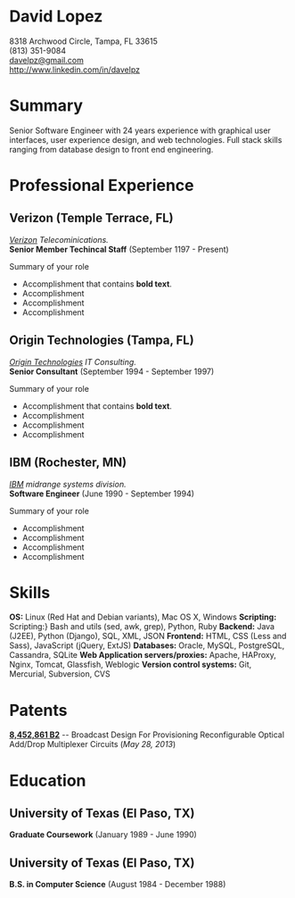 # David Lopez
8318 Archwood Circle, Tampa, FL 33615  
(813) 351-9084  
davelpz@gmail.com  
http://www.linkedin.com/in/davelpz

# Summary
Senior Software Engineer with 24 years experience  with graphical  user interfaces, user experience design, and web technologies.  Full stack skills ranging from database design to front end engineering.

# Professional Experience
## Verizon (Temple Terrace, FL)
*[Verizon](http://verizon.com) Telecominications.*  
**Senior Member Techincal Staff** (September 1197 - Present)

Summary of your role

- Accomplishment that contains **bold text**.
- Accomplishment
- Accomplishment
- Accomplishment

## Origin Technologies (Tampa, FL)
*[Origin Technologies](http://www.origintechnologies.com/) IT Consulting.*  
**Senior Consultant** (September 1994 - September 1997)

Summary of your role

- Accomplishment that contains **bold text**.
- Accomplishment
- Accomplishment
- Accomplishment

## IBM (Rochester, MN)
*[IBM](http://www.ibm.com) midrange systems division.*  
**Software Engineer** (June 1990 - September 1994)

Summary of your role

- Accomplishment
- Accomplishment
- Accomplishment
- Accomplishment

# Skills
**OS:** Linux (Red Hat and Debian variants), Mac OS X, Windows
**Scripting:** Scripting:} Bash and utils (sed, awk, grep), Python, Ruby
**Backend:** Java (J2EE), Python (Django), SQL, XML, JSON
**Frontend:** HTML, CSS (Less and Sass), JavaScript (jQuery, ExtJS)
**Databases:** Oracle, MySQL, PostgreSQL, Cassandra, SQLite
**Web Application servers/proxies:** Apache, HAProxy, Nginx, Tomcat, Glassfish, Weblogic
**Version control systems:** Git, Mercurial, Subversion, CVS

# Patents
**[8,452,861 B2](http://patft.uspto.gov/netacgi/nph-Parser?Sect1=PTO2&Sect2=HITOFF&p=1&u=%2Fnetahtml%2FPTO%2Fsearch-bool.html&r=1&f=G&l=50&co1=AND&d=PTXT&s1=8452861.PN.&OS=PN/8452861&RS=PN/8452861)** -- Broadcast Design For Provisioning Reconfigurable Optical Add/Drop Multiplexer Circuits (*May 28, 2013*)

# Education
## University of Texas (El Paso, TX)
**Graduate Coursework** (January 1989 - June 1990)
## University of Texas (El Paso, TX)
**B.S. in Computer Science** (August 1984 - December 1988)






